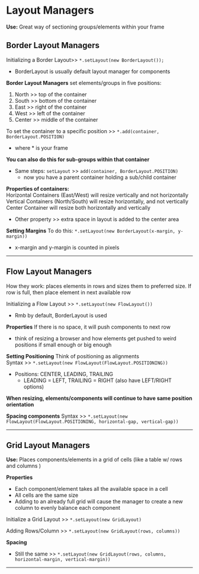 # Layout Managers 
**Use:** Great way of sectioning groups/elements within your frame 

## Border Layout Managers 
Initializing a Border Layout>> `*.setLayout(new BorderLayout());`
- BorderLayout is usually default layout manager for components

**Border Layout Managers** set elements/groups in five positions: 
1. North >> top of the container 
2. South >> bottom of the container 
3. East >> right of the container
4. West >> left of the container 
5. Center >> middle of the container 

To set the container to a specific position >> `*.add(container, BorderLayout.POSITION)`
- where * is your frame 

**You can also do this for sub-groups within that container** 
- Same steps: `setLayout` >> `add(container, BorderLayout.POSITION)`
    - now you have a parent container holding a sub/child container 

**Properties of containers:** <br> 
Horizontal Containers (East/West) will resize vertically and not horizontally <br>
Vertical Containers (North/South) will resize horizontally, and not vertically <br>
Center Container will resize both horizontally and vertically 

* Other property >> extra space in layout is added to the center area 

**Setting Margins**
To do this: `*.setLayout(new BorderLayout(x-margin, y-margin))`
- x-margin and y-margin is counted in pixels 

-------
## Flow Layout Managers 
How they work: places elements in rows and sizes them to preferred size. If row is full, then place element in next available row 

Initializing a Flow Layout >> `*.setLayout(new FlowLayout())` 
- Rmb by default, BorderLayout is used 

**Properties** 
If there is no space, it will push components to next row 
- think of resizing a browser and how elements get pushed to weird positions if small enough or big enough 


**Setting Positioning** 
Think of positioning as alignments <br>
Syntax >> `*.setLayout(new FlowLayout(FlowLayout.POSITIONING))`
- Positions: CENTER, LEADING, TRAILING
    - LEADING = LEFT, TRAILING = RIGHT (also have LEFT/RIGHT options)

**When resizing, elements/components will continue to have same position orientation**

**Spacing components**
Syntax >> `*.setLayout(new FlowLayout(FlowLayout.POSITIONING, horizontal-gap, vertical-gap))`

-------
## Grid Layout Managers
**Use:** Places components/elements in a grid of cells (like a table w/ rows and columns ) 

**Properties** 
- Each component/element takes all the available space in a cell 
- All cells are the same size 
- Adding to an already full grid will cause the manager to create a new column to evenly balance each component


Initialize a Grid Layout >> `*.setLayout(new GridLayout)`

Adding Rows/Column >>   `*.setLayout(new GridLayout(rows, columns))`

**Spacing**
* Still the same >> `*.setLayout(new GridLayout(rows, columns, horizontal-margin, vertical-margin))`

-------










